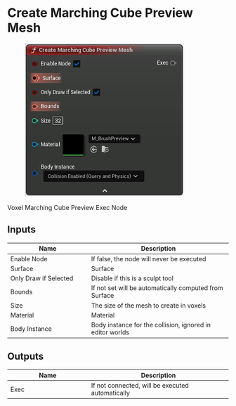 # Create Marching Cube Preview Mesh

<div align="left" data-full-width="false">

<figure><img src="Create_Marching_Cube_Preview_Mesh.png" alt=""><figcaption></figcaption></figure>

</div>

Voxel Marching Cube Preview Exec Node

## Inputs

<table>
<thead><tr><th width="170">Name</th><th>Description</th></tr></thead>
<tbody>
<tr><td>Enable Node</td><td>If false, the node will never be executed</td></tr>
<tr><td>Surface</td><td>Surface</td></tr>
<tr><td>Only Draw if Selected</td><td>Disable if this is a sculpt tool</td></tr>
<tr><td>Bounds</td><td>If not set will be automatically computed from Surface</td></tr>
<tr><td>Size</td><td>The size of the mesh to create in voxels</td></tr>
<tr><td>Material</td><td>Material</td></tr>
<tr><td>Body Instance</td><td>Body instance for the collision, ignored in editor worlds</td></tr>
</tbody>
</table>

## Outputs

<table>
<thead><tr><th width="170">Name</th><th>Description</th></tr></thead>
<tbody>
<tr><td>Exec</td><td>If not connected, will be executed automatically</td></tr>
</tbody>
</table>